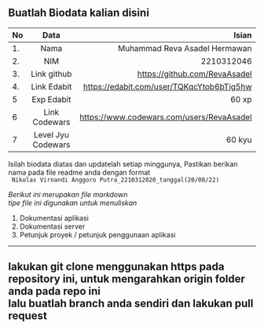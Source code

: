 **Buatlah Biodata kalian disini** <br />
----------------------------------------
|No | Data  | Isian|
|---|:-------:|------:|
|1. |Nama     | Muhammad Reva Asadel Hermawan |
|2.| NIM        | 2210312046 |
|3. |Link github | https://github.com/RevaAsadel |
|4.| Link Edabit | https://edabit.com/user/TQKqcYtob6bTig5hw |
|5|Exp Edabit   | 60 xp  |
|6| Link Codewars|  https://www.codewars.com/users/RevaAsadel  |
|7| Level Jyu Codewars|60 kyu|

Isilah biodata diatas dan updatelah setiap minggunya,
Pastikan berikan nama pada file readme anda dengan format <br/>
`
Nikolas Virnandi Anggoro Putra_2210312020_tanggal(20/08/22)` 

*Berikut ini merupakan file markdown <br/> tipe file ini digunakan untuk menuliskan*
1. Dokumentasi aplikasi
2. Dokumentasi server
3. Petunjuk proyek / petunjuk penggunaan aplikasi
----
**lakukan git clone menggunakan https pada repository ini, untuk mengarahkan origin folder anda pada repo ini<br/> lalu buatlah branch anda sendiri dan lakukan pull request**
----
